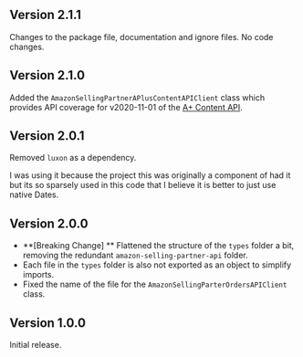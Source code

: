 ## Version 2.1.1
Changes to the package file, documentation and ignore files. No code changes.

## Version 2.1.0
Added the `AmazonSellingPartnerAPlusContentAPIClient` class which provides API coverage for v2020-11-01 of the [A+ Content API](https://developer-docs.amazon.com/sp-api/docs/selling-partner-api-for-a-content-management).

## Version 2.0.1
Removed `luxon` as a dependency.

I was using it because the project this was originally a component of had it but its so sparsely used in this code that I believe it is better to just use native Dates.

## Version 2.0.0

* **[Breaking Change]
  ** Flattened the structure of the `types` folder a bit, removing the redundant `amazon-selling-partner-api` folder.
* Each file in the `types` folder is also not exported as an object to simplify imports.
* Fixed the name of the file for the `AmazonSellingParterOrdersAPIClient` class.

## Version 1.0.0
Initial release.